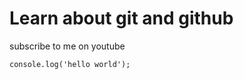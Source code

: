 # Learn about git and github

subscribe to me on youtube


```javascrip
console.log('hello world');
```

```python

```